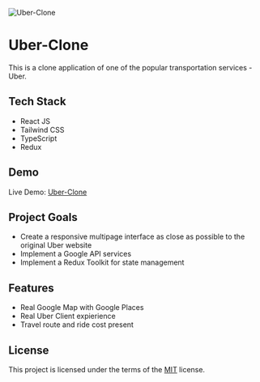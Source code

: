 ![Uber-Clone](https://github.com/KarolKotomski/Uber-Clone/assets/137051383/954e4678-03ff-44b5-bb2e-b7e194a8028b)

# Uber-Clone

This is a clone application of one of the popular transportation services - Uber.

## Tech Stack

- React JS
- Tailwind CSS
- TypeScript
- Redux

## Demo

Live Demo: [Uber-Clone](https://uber-clone-kk.vercel.app/)

## Project Goals

- Create a responsive multipage interface as close as possible to the original Uber website
- Implement a Google API services
- Implement a Redux Toolkit for state management

## Features

- Real Google Map with Google Places
- Real Uber Client expierience
- Travel route and ride cost present

## License

This project is licensed under the terms of the [MIT](https://choosealicense.com/licenses/mit/) license.
